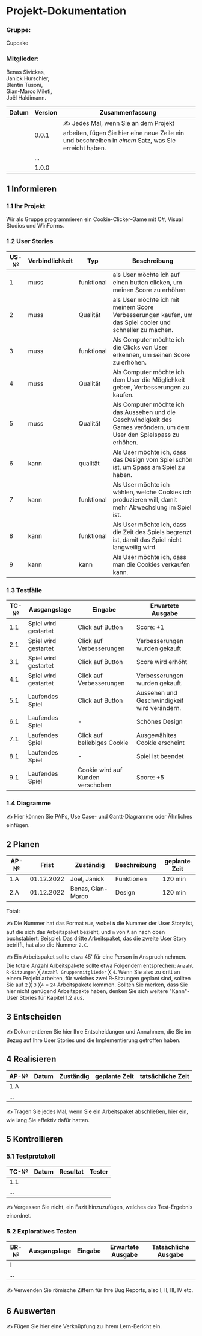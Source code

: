 # Projekt-Dokumentation


### Gruppe:
Cupcake
### Mitglieder: 
Benas Sivickas, <br>
Janick Hurschler, <br>
Blentin Tusoni, <br>
Gian-Marco Mileti, <br>
Joël Haldimann. <br>

| Datum | Version | Zusammenfassung                                              |
| ----- | ------- | ------------------------------------------------------------ |
|       | 0.0.1   | ✍️ Jedes Mal, wenn Sie an dem Projekt arbeiten, fügen Sie hier eine neue Zeile ein und beschreiben in *einem* Satz, was Sie erreicht haben. |
|       | ...     |                                                              |
|       | 1.0.0   |                                                              |

## 1 Informieren

### 1.1 Ihr Projekt

Wir als Gruppe programmieren ein Cookie-Clicker-Game mit C#, Visual Studios und WinForms.

### 1.2 User Stories

| US-№ | Verbindlichkeit | Typ  | Beschreibung                       |
| ---- | --------------- | ---- | ---------------------------------- |
| 1    |    muss             |   funktional   | als User möchte ich auf einen button clicken, um meinen Score zu erhöhen|
| 2  |      muss           |   Qualität   |     als User möchte ich mit meinem Score Verbesserungen kaufen, um das Spiel cooler und schneller zu machen.                          |
| 3  |       muss          |   funktional   |     Als Computer möchte ich die Clicks von User erkennen, um seinen Score zu erhöhen.                               |
| 4  |       muss          |   Qualität   |     Als Computer möchte ich dem User die Möglichkeit geben, Verbesserungen zu kaufen.                               |
| 5  |       muss          |  Qualität    |     Als Computer möchte ich das Aussehen und die Geschwindigkeit des Games veröndern, um dem User den Spielspass zu erhöhen.                               |
| 6 |    kann             |  qualität    |   Als User möchte ich, dass das Design vom Spiel schön ist, um Spass am Spiel zu haben.                                 |
| 7 |  kann          | funktional        |   Als User möchte ich wählen, welche Cookies ich produzieren will, damit mehr Abwechslung im Spiel ist.
| 8 |  kann               |  funktional   |  Als User möchte ich, dass die Zeit des Spiels begrenzt ist, damit das Spiel nicht langweilig wird.                                  |
| 9 | kann              |kann      |  Als User möchte ich, dass man die Cookies verkaufen kann.                                  |


### 1.3 Testfälle

| TC-№ | Ausgangslage | Eingabe | Erwartete Ausgabe |
| ---- | ------------ | ------- | ----------------- |
| 1.1  |      Spiel wird gestartet       |   Click auf Button     |       Score: +1        |
| 2.1  |      Spiel wird gestartet      |   Click auf Verbesserungen      |      Verbesserungen wurden gekauft          |
| 3.1  |      Spiel wird gestartet        | Click auf Button        |       Score wird erhöht          |
| 4.1  |   Spiel wird gestartet       |  Click auf Verbesserungen      |       Verbesserungen wurden gekauft.          |
| 5.1  | Laufendes Spiel      | Click auf Button      |   Aussehen und Geschwindigkeit wird verändern.             |
| 6.1  | Laufendes Spiel      | -      |   Schönes Design            |
| 7.1  | Laufendes Spiel      | Click auf beliebiges Cookie      |   Ausgewähltes Cookie erscheint          |
| 8.1  | Laufendes Spiel      | -      |   Spiel ist beendet            |
| 9.1  | Laufendes Spiel      | Cookie wird auf Kunden verschoben     |   Score: +5           |
### 1.4 Diagramme

✍️ Hier können Sie PAPs, Use Case- und Gantt-Diagramme oder Ähnliches einfügen.

## 2 Planen

| AP-№ | Frist | Zuständig | Beschreibung | geplante Zeit |
| ---- | ----- | --------- | ------------ | ------------- |
| 1.A  |   01.12.2022    |     Joel, Janick      |      Funktionen         |      120 min         |
| 2.A  |   01.12.2022    |     Benas, Gian-Marco      |      Design        |       120 min        |

Total: 

✍️ Die Nummer hat das Format `N.m`, wobei `N` die Nummer der User Story ist, auf die sich das Arbeitspaket bezieht, und `m` von `A` an nach oben buchstabiert. Beispiel: Das dritte Arbeitspaket, das die zweite User Story betrifft, hat also die Nummer `2.C`.

✍️ Ein Arbeitspaket sollte etwa 45' für eine Person in Anspruch nehmen. Die totale Anzahl Arbeitspakete sollte etwa Folgendem entsprechen: `Anzahl R-Sitzungen` ╳ `Anzahl Gruppenmitglieder` ╳ `4`. Wenn Sie also zu dritt an einem Projekt arbeiten, für welches zwei R-Sitzungen geplant sind, sollten Sie auf `2` ╳ `3` ╳`4` = `24` Arbeitspakete kommen. Sollten Sie merken, dass Sie hier nicht genügend Arbeitspakte haben, denken Sie sich weitere "Kann"-User Stories für Kapitel 1.2 aus.

## 3 Entscheiden

✍️ Dokumentieren Sie hier Ihre Entscheidungen und Annahmen, die Sie im Bezug auf Ihre User Stories und die Implementierung getroffen haben.

## 4 Realisieren

| AP-№ | Datum | Zuständig | geplante Zeit | tatsächliche Zeit |
| ---- | ----- | --------- | ------------- | ----------------- |
| 1.A  |       |           |               |                   |
| ...  |       |           |               |                   |

✍️ Tragen Sie jedes Mal, wenn Sie ein Arbeitspaket abschließen, hier ein, wie lang Sie effektiv dafür hatten.

## 5 Kontrollieren

### 5.1 Testprotokoll

| TC-№ | Datum | Resultat | Tester |
| ---- | ----- | -------- | ------ |
| 1.1  |       |          |        |
| ...  |       |          |        |

✍️ Vergessen Sie nicht, ein Fazit hinzuzufügen, welches das Test-Ergebnis einordnet.

### 5.2 Exploratives Testen

| BR-№ | Ausgangslage | Eingabe | Erwartete Ausgabe | Tatsächliche Ausgabe |
| ---- | ------------ | ------- | ----------------- | -------------------- |
| I    |              |         |                   |                      |
| ...  |              |         |                   |                      |

✍️ Verwenden Sie römische Ziffern für Ihre Bug Reports, also I, II, III, IV etc.

## 6 Auswerten

✍️ Fügen Sie hier eine Verknüpfung zu Ihrem Lern-Bericht ein.
